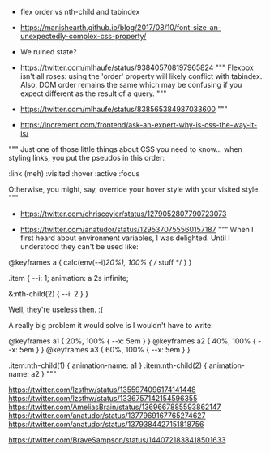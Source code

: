 - flex order vs nth-child and tabindex
- https://manishearth.github.io/blog/2017/08/10/font-size-an-unexpectedly-complex-css-property/
- We ruined state?
- https://twitter.com/mlhaufe/status/938405708197965824
"""
Flexbox isn't all roses: using the 'order' property will likely conflict with tabindex. Also, DOM order remains the same which may be confusing if you expect different as the result of a query.
"""

- https://twitter.com/mlhaufe/status/838565384987033600
"""

- <https://increment.com/frontend/ask-an-expert-why-is-css-the-way-it-is/>

"""
Just one of those little things about CSS you need to know... when styling links, you put the pseudos in this order:

:link (meh)
:visited
:hover
:active
:focus

Otherwise, you might, say, override your hover style with your visited style.
"""
- <https://twitter.com/chriscoyier/status/1279052807790723073>


- <https://twitter.com/anatudor/status/1295370755560157187>
"""
When I first heard about environment variables, I was delighted. Until I understood they can't be used like:

@​keyframes a {  calc(env(--i)*20%), 100% { /* stuff */ } }

.item {
  --i: 1;
  animation: a 2s infinite;

  &:nth-child(2) { --i: 2 }
}

Well, they're useless then. :(

A really big problem it would solve is I wouldn't have to write:

@​keyframes a1 {  20%, 100% { --x: 5em } }
@​keyframes a2 {  40%, 100% { --x: 5em } }
@​keyframes a3 {  60%, 100% { --x: 5em } }

.item:nth-child(1) { animation-name: a1 }
.item:nth-child(2) { animation-name: a2 }
"""

https://twitter.com/lzsthw/status/1355974096174141448
https://twitter.com/lzsthw/status/1336757142154596355
https://twitter.com/AmeliasBrain/status/1369667885593862147
https://twitter.com/anatudor/status/1377969167765274627
https://twitter.com/anatudor/status/1379384427151818756

https://twitter.com/BraveSampson/status/1440721838418501633